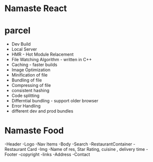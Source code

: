# Namaste React

# parcel
 - Dev Build
 - Local Server
 - HMR - Hot Module Relacement
 - File Watching Algorithm - written in C++
 - Caching - faster builds
 - Image Optimization
 - Minification of file
 - Bundling of file
 - Compressing of file
 - consistent hashing
 - Code splitting 
 - Differntial bundling - support older browser
 - Error Handling
 - different dev and prod bundles
 



 # Namaste Food

 -Header 
    -Logo
    -Nav Items
 -Body
    -Search
    -RestaurantContainer
      -Restaurant Card
         -Img
         -Name of res, Star Rating, cuisine , delivery time
 -Footer
     -copyright
     -links
     -Address
     -Contact            